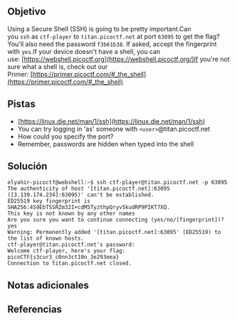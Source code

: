 ## Objetivo
Using a Secure Shell (SSH) is going to be pretty important.Can you `ssh` as `ctf-player` to `titan.picoctf.net` at port `63095` to get the flag?You'll also need the password `f3b61b38`. If asked, accept the fingerprint with `yes`.If your device doesn't have a shell, you can use: [https://webshell.picoctf.org](https://webshell.picoctf.org/)If you're not sure what a shell is, check out our Primer: [https://primer.picoctf.com/#_the_shell](https://primer.picoctf.com/#_the_shell)

## Pistas
- [https://linux.die.net/man/1/ssh](https://linux.die.net/man/1/ssh)
- You can try logging in 'as' someone with `<user>`@titan.picoctf.net
- How could you specify the port?
- Remember, passwords are hidden when typed into the shell

## Solución
```
elyahir-picoctf@webshell:~$ ssh ctf-player@titan.picoctf.net -p 63095
The authenticity of host '[titan.picoctf.net]:63095 ([3.139.174.234]:63095)' can't be established.
ED25519 key fingerprint is SHA256:4S9EbTSSRZm32I+cdM5TyzthpQryv5kudRP9PIKT7XQ.
This key is not known by any other names
Are you sure you want to continue connecting (yes/no/[fingerprint])? yes
Warning: Permanently added '[titan.picoctf.net]:63095' (ED25519) to the list of known hosts.
ctf-player@titan.picoctf.net's password: 
Welcome ctf-player, here's your flag: picoCTF{s3cur3_c0nn3ct10n_3e293eea}
Connection to titan.picoctf.net closed.
```

## Notas adicionales


## Referencias

